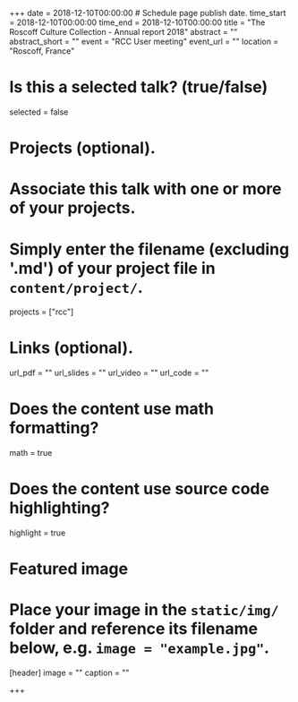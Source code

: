 +++
date = 2018-12-10T00:00:00  # Schedule page publish date.
time_start = 2018-12-10T00:00:00
time_end = 2018-12-10T00:00:00
title = "The Roscoff Culture Collection - Annual report 2018"
abstract = ""
abstract_short = ""
event = "RCC User meeting"
event_url = ""
location = "Roscoff, France"

# Is this a selected talk? (true/false)
selected = false

# Projects (optional).
#   Associate this talk with one or more of your projects.
#   Simply enter the filename (excluding '.md') of your project file in `content/project/`.
projects = ["rcc"]

# Links (optional).
url_pdf = ""
url_slides = ""
url_video = ""
url_code = ""

# Does the content use math formatting?
math = true

# Does the content use source code highlighting?
highlight = true

# Featured image
# Place your image in the `static/img/` folder and reference its filename below, e.g. `image = "example.jpg"`.
[header]
image = ""
caption = ""

+++

<script async class="speakerdeck-embed" data-id="6aa5bad89add4214853fb567908920fb" data-ratio="1.33333333333333" src="//speakerdeck.com/assets/embed.js"></script>
